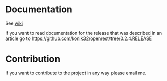 # Documentation
See [wiki](https://github.com/konik32/openrest/wiki)

If you want to read documentation for the release that was described in an [article](http://www.codeproject.com/Articles/1029761/OpenRest) go to https://github.com/konik32/openrest/tree/0.2.4.RELEASE

# Contribution

If you want to contribute to the project in any way please email me.

